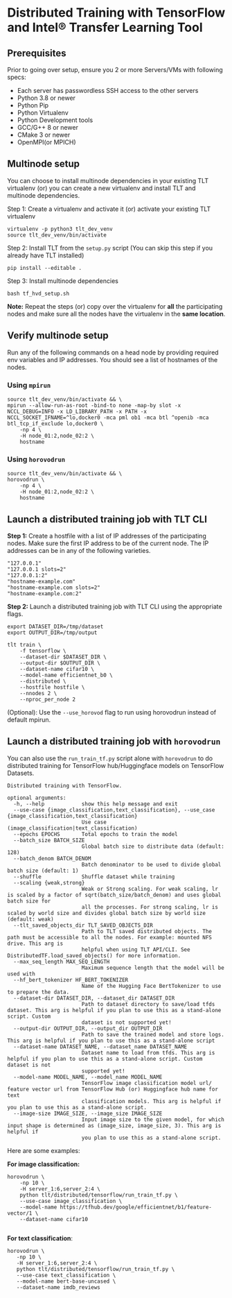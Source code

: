 # Distributed Training with TensorFlow and Intel® Transfer Learning Tool

## Prerequisites

Prior to going over setup, ensure you 2 or more Servers/VMs with following specs:

- Each server has passwordless SSH access to the other servers
- Python 3.8 or newer
- Python Pip
- Python Virtualenv
- Python Development tools
- GCC/G++ 8 or newer
- CMake 3 or newer
- OpenMPI(or MPICH)

## Multinode setup

You can choose to install multinode dependencies in your existing TLT virtualenv (or) you can create a new virtualenv and install TLT and multinode dependencies.

Step 1: Create a virtualenv and activate it (or) activate your existing TLT virtualenv

```
virtualenv -p python3 tlt_dev_venv
source tlt_dev_venv/bin/activate
```

Step 2: Install TLT from the `setup.py` script (You can skip this step if you already have TLT installed)

```
pip install --editable .
```

Step 3: Install multinode dependencies

```
bash tf_hvd_setup.sh
```

**Note:** Repeat the steps (or) copy over the virtualenv for **all** the participating nodes and make sure all the nodes have the virtualenv in the **same location**.

## Verify multinode setup

Run any of the following commands on a head node by providing required env variables and IP addresses. You should see a list of hostnames of the nodes.

### Using `mpirun`
```
source tlt_dev_venv/bin/activate && \
mpirun --allow-run-as-root -bind-to none -map-by slot -x NCCL_DEBUG=INFO -x LD_LIBRARY_PATH -x PATH -x NCCL_SOCKET_IFNAME=^lo,docker0 -mca pml ob1 -mca btl ^openib -mca btl_tcp_if_exclude lo,docker0 \
    -np 4 \
    -H node_01:2,node_02:2 \
    hostname
```

### Using `horovodrun`
```
source tlt_dev_venv/bin/activate && \
horovodrun \
    -np 4 \
    -H node_01:2,node_02:2 \
    hostname
```

## Launch a distributed training job with TLT CLI

**Step 1:** Create a hostfile with a list of IP addresses of the participating nodes. Make sure the first IP address to be of the current node. The IP addresses can be in any of the following varieties.
```
"127.0.0.1"
"127.0.0.1 slots=2"
"127.0.0.1:2"
"hostname-example.com"
"hostname-example.com slots=2"
"hostname-example.com:2"
```
**Step 2:** Launch a distributed training job with TLT CLI using the appropriate flags.

```
export DATASET_DIR=/tmp/dataset
export OUTPUT_DIR=/tmp/output

tlt train \
    -f tensorflow \
    --dataset-dir $DATASET_DIR \
    --output-dir $OUTPUT_DIR \
    --dataset-name cifar10 \
    --model-name efficientnet_b0 \
    --distributed \
    --hostfile hostfile \
    --nnodes 2 \
    --nproc_per_node 2
```

(Optional): Use the `--use_horovod` flag to run using horovodrun instead of default mpirun.

## Launch a distributed training job with `horovodrun`

You can also use the `run_train_tf.py` script alone with `horovodrun` to do distributed training for TensorFlow hub/Huggingface models on TensorFlow Datasets. 

```
Distributed training with TensorFlow.

optional arguments:
  -h, --help            show this help message and exit
  --use-case {image_classification,text_classification}, --use_case {image_classification,text_classification}
                        Use case (image_classification|text_classification)
  --epochs EPOCHS       Total epochs to train the model
  --batch_size BATCH_SIZE
                        Global batch size to distribute data (default: 128)
  --batch_denom BATCH_DENOM
                        Batch denominator to be used to divide global batch size (default: 1)
  --shuffle             Shuffle dataset while training
  --scaling {weak,strong}
                        Weak or Strong scaling. For weak scaling, lr is scaled by a factor of sqrt(batch_size/batch_denom) and uses global batch size for
                        all the processes. For strong scaling, lr is scaled by world size and divides global batch size by world size (default: weak)
  --tlt_saved_objects_dir TLT_SAVED_OBJECTS_DIR
                        Path to TLT saved distributed objects. The path must be accessible to all the nodes. For example: mounted NFS drive. This arg is
                        helpful when using TLT API/CLI. See DistributedTF.load_saved_objects() for more information.
  --max_seq_length MAX_SEQ_LENGTH
                        Maximum sequence length that the model will be used with
  --hf_bert_tokenizer HF_BERT_TOKENIZER
                        Name of the Hugging Face BertTokenizer to use to prepare the data.
  --dataset-dir DATASET_DIR, --dataset_dir DATASET_DIR
                        Path to dataset directory to save/load tfds dataset. This arg is helpful if you plan to use this as a stand-alone script. Custom
                        dataset is not supported yet!
  --output-dir OUTPUT_DIR, --output_dir OUTPUT_DIR
                        Path to save the trained model and store logs. This arg is helpful if you plan to use this as a stand-alone script
  --dataset-name DATASET_NAME, --dataset_name DATASET_NAME
                        Dataset name to load from tfds. This arg is helpful if you plan to use this as a stand-alone script. Custom dataset is not
                        supported yet!
  --model-name MODEL_NAME, --model_name MODEL_NAME
                        TensorFlow image classification model url/ feature vector url from TensorFlow Hub (or) Huggingface hub name for text
                        classification models. This arg is helpful if you plan to use this as a stand-alone script.
  --image-size IMAGE_SIZE, --image_size IMAGE_SIZE
                        Input image size to the given model, for which input shape is determined as (image_size, image_size, 3). This arg is helpful if
                        you plan to use this as a stand-alone script.
```

Here are some examples:

**For image classification:**

```
horovodrun \
    -np 10 \
    -H server_1:6,server_2:4 \
    python tlt/distributed/tensorflow/run_train_tf.py \
    --use-case image_classification \
    --model-name https://tfhub.dev/google/efficientnet/b1/feature-vector/1 \
    --dataset-name cifar10
 
 ```

 **For text classification**:

 ```
 horovodrun \
    -np 10 \
    -H server_1:6,server_2:4 \
    python tlt/distributed/tensorflow/run_train_tf.py \
    --use-case text_classification \
    --model-name bert-base-uncased \
    --dataset-name imdb_reviews
 ```
